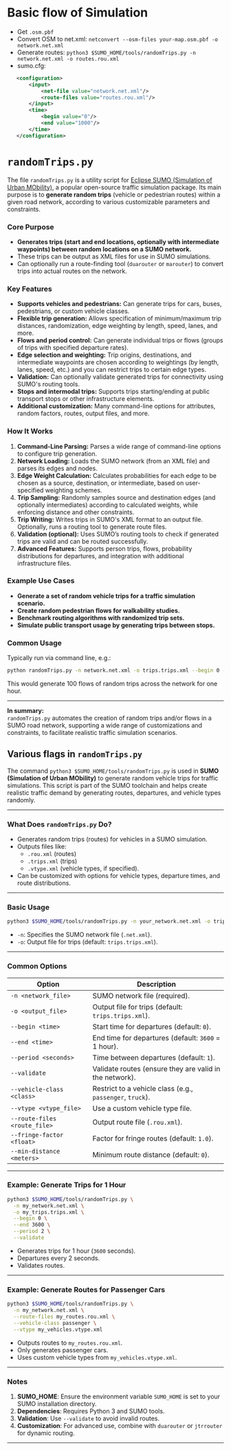 # Basic flow of Simulation
- Get `.osm.pbf`
- Convert OSM to net.xml: `netconvert --osm-files your-map.osm.pbf -o network.net.xml`    
- Generate routes: `python3 $SUMO_HOME/tools/randomTrips.py -n network.net.xml -o routes.rou.xml`    
- sumo.cfg:
 ```xml
	<configuration>
	    <input>
	        <net-file value="network.net.xml"/>
	        <route-files value="routes.rou.xml"/>
	    </input>
	    <time>
	        <begin value="0"/>
	        <end value="1000"/>
	    </time>
	</configuration>
```

# `randomTrips.py`
The file `randomTrips.py` is a utility script for [Eclipse SUMO (Simulation of Urban MObility)](https://eclipse.dev/sumo), a popular open-source traffic simulation package. Its main purpose is to **generate random trips** (vehicle or pedestrian routes) within a given road network, according to various customizable parameters and constraints.

### Core Purpose

- **Generates trips (start and end locations, optionally with intermediate waypoints) between random locations on a SUMO network.**
- These trips can be output as XML files for use in SUMO simulations.
- Can optionally run a route-finding tool (`duarouter` or `marouter`) to convert trips into actual routes on the network.

### Key Features

- **Supports vehicles and pedestrians:** Can generate trips for cars, buses, pedestrians, or custom vehicle classes.
- **Flexible trip generation:** Allows specification of minimum/maximum trip distances, randomization, edge weighting by length, speed, lanes, and more.
- **Flows and period control:** Can generate individual trips or flows (groups of trips with specified departure rates).
- **Edge selection and weighting:** Trip origins, destinations, and intermediate waypoints are chosen according to weightings (by length, lanes, speed, etc.) and you can restrict trips to certain edge types.
- **Validation:** Can optionally validate generated trips for connectivity using SUMO's routing tools.
- **Stops and intermodal trips:** Supports trips starting/ending at public transport stops or other infrastructure elements.
- **Additional customization:** Many command-line options for attributes, random factors, routes, output files, and more.

### How It Works

1. **Command-Line Parsing:** Parses a wide range of command-line options to configure trip generation.
2. **Network Loading:** Loads the SUMO network (from an XML file) and parses its edges and nodes.
3. **Edge Weight Calculation:** Calculates probabilities for each edge to be chosen as a source, destination, or intermediate, based on user-specified weighting schemes.
4. **Trip Sampling:** Randomly samples source and destination edges (and optionally intermediates) according to calculated weights, while enforcing distance and other constraints.
5. **Trip Writing:** Writes trips in SUMO's XML format to an output file. Optionally, runs a routing tool to generate route files.
6. **Validation (optional):** Uses SUMO’s routing tools to check if generated trips are valid and can be routed successfully.
7. **Advanced Features:** Supports person trips, flows, probability distributions for departures, and integration with additional infrastructure files.

### Example Use Cases

- **Generate a set of random vehicle trips for a traffic simulation scenario.**
- **Create random pedestrian flows for walkability studies.**
- **Benchmark routing algorithms with randomized trip sets.**
- **Simulate public transport usage by generating trips between stops.**

### Common Usage

Typically run via command line, e.g.:
```sh
python randomTrips.py -n network.net.xml -o trips.trips.xml --begin 0 --end 3600 --flows 100
```
This would generate 100 flows of random trips across the network for one hour.

---

**In summary:**  
`randomTrips.py` automates the creation of random trips and/or flows in a SUMO road network, supporting a wide range of customizations and constraints, to facilitate realistic traffic simulation scenarios.

## Various flags in `randomTrips.py`
The command `python3 $SUMO_HOME/tools/randomTrips.py` is used in **SUMO (Simulation of Urban MObility)** to generate random vehicle trips for traffic simulations. This script is part of the SUMO toolchain and helps create realistic traffic demand by generating routes, departures, and vehicle types randomly.

---

### **What Does `randomTrips.py` Do?**
- Generates random trips (routes) for vehicles in a SUMO simulation.
- Outputs files like:
  - `.rou.xml` (routes)
  - `.trips.xml` (trips)
  - `.vtype.xml` (vehicle types, if specified).
- Can be customized with options for vehicle types, departure times, and route distributions.

---

### **Basic Usage**
```sh
python3 $SUMO_HOME/tools/randomTrips.py -n your_network.net.xml -o trips.trips.xml
```
- `-n`: Specifies the SUMO network file (`.net.xml`).
- `-o`: Output file for trips (default: `trips.trips.xml`).

---

### **Common Options**
| Option | Description |
|--------|-------------|
| `-n <network_file>` | SUMO network file (required). |
| `-o <output_file>` | Output file for trips (default: `trips.trips.xml`). |
| `--begin <time>` | Start time for departures (default: `0`). |
| `--end <time>` | End time for departures (default: `3600` = 1 hour). |
| `--period <seconds>` | Time between departures (default: `1`). |
| `--validate` | Validate routes (ensure they are valid in the network). |
| `--vehicle-class <class>` | Restrict to a vehicle class (e.g., `passenger`, `truck`). |
| `--vtype <vtype_file>` | Use a custom vehicle type file. |
| `--route-files <route_file>` | Output route file (`.rou.xml`). |
| `--fringe-factor <float>` | Factor for fringe routes (default: `1.0`). |
| `--min-distance <meters>` | Minimum route distance (default: `0`). |

---

### **Example: Generate Trips for 1 Hour**
```sh
python3 $SUMO_HOME/tools/randomTrips.py \
  -n my_network.net.xml \
  -o my_trips.trips.xml \
  --begin 0 \
  --end 3600 \
  --period 2 \
  --validate
```
- Generates trips for 1 hour (`3600` seconds).
- Departures every 2 seconds.
- Validates routes.

---

### **Example: Generate Routes for Passenger Cars**
```sh
python3 $SUMO_HOME/tools/randomTrips.py \
  -n my_network.net.xml \
  --route-files my_routes.rou.xml \
  --vehicle-class passenger \
  --vtype my_vehicles.vtype.xml
```
- Outputs routes to `my_routes.rou.xml`.
- Only generates passenger cars.
- Uses custom vehicle types from `my_vehicles.vtype.xml`.

---

### **Notes**
1. **SUMO_HOME**: Ensure the environment variable `SUMO_HOME` is set to your SUMO installation directory.
2. **Dependencies**: Requires Python 3 and SUMO tools.
3. **Validation**: Use `--validate` to avoid invalid routes.
4. **Customization**: For advanced use, combine with `duarouter` or `jtrrouter` for dynamic routing.

---
